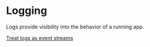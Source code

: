 # Logging

Logs provide visibility into the behavior of a running app.

[Treat logs as event streams](https://12factor.net/logs)
